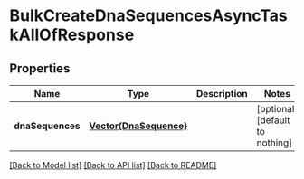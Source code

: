 # BulkCreateDnaSequencesAsyncTaskAllOfResponse


## Properties
Name | Type | Description | Notes
------------ | ------------- | ------------- | -------------
**dnaSequences** | [**Vector{DnaSequence}**](DnaSequence.md) |  | [optional] [default to nothing]


[[Back to Model list]](../README.md#models) [[Back to API list]](../README.md#api-endpoints) [[Back to README]](../README.md)


